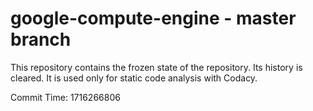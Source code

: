 # google-compute-engine - master branch

This repository contains the frozen state of the repository.
Its history is cleared. It is used only for static code
analysis with Codacy.

Commit Time: 1716266806